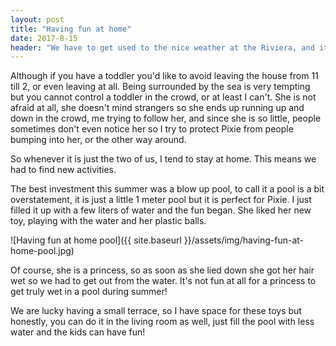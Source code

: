 ```yaml
---
layout: post
title: "Having fun at home"
date: 2017-8-15
header: "We have to get used to the nice weather at the Riviera, and it is not so bad this year."
---
```

Although if you have a toddler you'd like to avoid leaving the house from 11 till 2, or even leaving at all. Being surrounded by the sea is very tempting but you cannot control a toddler in the crowd, or at least I can't. She is not afraid at all, she doesn't mind strangers so she ends up running up and down in the crowd, me trying to follow her, and since she is so little, people sometimes don't even notice her so I try to protect Pixie from people bumping into her, or the other way around. 

So whenever it is just the two of us, I tend to stay at home. This means we had to find new activities.

The best investment this summer was a blow up pool, to call it a pool is a bit overstatement, it is just a little 1 meter pool but it is perfect for Pixie. I just filled it up with a few liters of water and the fun began. She liked her new toy, playing with the water and her plastic balls. 

![Having fun at home pool]({{ site.baseurl }}/assets/img/having-fun-at-home-pool.jpg)

Of course, she is a princess, so as soon as she lied down she got her hair wet so we had to get out from the water. It's not fun at all for a princess to get truly wet in a pool during summer! 

We are lucky having a small terrace, so I have space for these toys but honestly, you can do it in the living room as well, just fill the pool with less water and the kids can have fun!